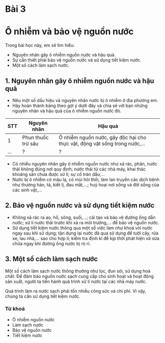 # Bài 3
# Ô nhiễm và bảo vệ nguồn nước

Trong bài học này, em sẽ tìm hiểu:
- Nguyên nhân gây ô nhiễm nguồn nước và hậu quả.
- Sự cần thiết phải bảo vệ nguồn nước và sử dụng tiết kiệm nước.
- Một số cách làm sạch nước.

## 1. Nguyên nhân gây ô nhiễm nguồn nước và hậu quả
- Nêu một số dấu hiệu và nguyên nhân nước bị ô nhiễm ở địa phương em.
- Hãy hoàn thành bảng theo gợi ý dưới đây và chia sẻ với bạn những nguyên nhân và hậu quả của ô nhiễm nguồn nước đó.

| STT | Nguyên nhân | Hậu quả |
|---|---|---|
| 1 | Phun thuốc trừ sâu | Ô nhiễm nguồn nước, gây độc hại cho thực vật, động vật sống trong nước,... |
| ... | ? | ? |

- Có nhiều nguyên nhân gây ô nhiễm nguồn nước như xả rác, phân, nước thải không đúng nơi quy định; nước thải từ các nhà máy, khai thác khoáng sản chưa được xử lí; sự cố tràn dầu;...
- Nước bị ô nhiễm có màu lạ, có mùi hôi thối, làm lan truyền các dịch bệnh như thương hàn, tả, kiết lị, đau mắt,...; huỷ hoại nơi sống và đời sống của các sinh vật,...

## 2. Bảo vệ nguồn nước và sử dụng tiết kiệm nước
- Không xả rác ra ao, hồ, sông, suối,...; cải tạo và bảo vệ đường ống dẫn nước; xử lí nước thải trước khi xả ra môi trường,... để bảo vệ nguồn nước.
- Sử dụng tiết kiệm nước thông qua một số việc làm như khoá vòi nước ngay sau khi sử dụng; tận dụng lại nước đã qua sử dụng để tưới cây, rửa xe, lau nhà,... sao cho hợp lí; kiểm tra định kì để kịp thời phát hiện và sửa chữa ngay khi đường ống nước bị rò rỉ.

## 3. Một số cách làm sạch nước
Một số cách làm sạch nước thông thường như lọc, đun sôi, sử dụng hoá chất. Để đảm bảo nguồn nước sạch cung cấp cho sinh hoạt và hoạt động sản xuất, người ta tiến hành quá trình xử lí nước tại các nhà máy nước.

Quá trình làm ra nước sạch phải tốn nhiều công sức và chi phí. Vì vậy, chúng ta cần sử dụng tiết kiệm nước.

### Từ khoá
- Ô nhiễm nguồn nước
- Làm sạch nước
- Bảo vệ nguồn nước
- Tiết kiệm nước
